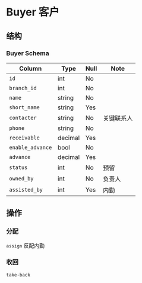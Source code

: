 # Buyer 客户

结构
---------------------------------------------------------------------
### Buyer Schema
Column                              | Type      | Null | Note
------------------------------------|-----------|------|-------
`id`                                | int       | No   | 
`branch_id`                         | int       | No   | 
`name`                              | string    | No   | 
`short_name`                        | string    | Yes  | 
`contacter`                         | string    | No   | 关键联系人
`phone`                             | string    | No   | 
`receivable`                        | decimal   | Yes  | 
`enable_advance`                    | bool      | No   | 
`advance`                           | decimal   | Yes  | 
`status`                            | int       | No   |预留
`owned_by`                          | int       | No   | 负责人
`assisted_by`                       | int       | Yes  | 内勤 

操作
---------------------------------------------------------------------
### 分配
`assign` 反配内勤

### 收回
`take-back`
